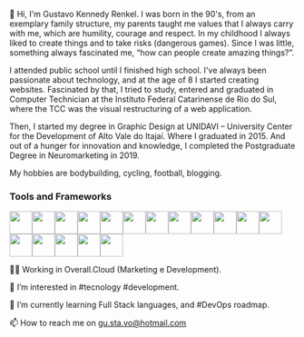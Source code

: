 👋 Hi, I'm Gustavo Kennedy Renkel. I was born in the 90's, from an exemplary family structure, my parents taught me values ​​that I always carry with me, which are humility, courage and respect. In my childhood I always liked to create things and to take risks (dangerous games). Since I was little, something always fascinated me, “how can people create amazing things?”.

I attended public school until I finished high school. I've always been passionate about technology, and at the age of 8 I started creating websites. Fascinated by that, I tried to study, entered and graduated in Computer Technician at the Instituto Federal Catarinense de Rio do Sul, where the TCC was the visual restructuring of a web application.

Then, I started my degree in Graphic Design at UNIDAVI – University Center for the Development of Alto Vale do Itajaí. Where I graduated in 2015. And out of a hunger for innovation and knowledge, I completed the Postgraduate Degree in Neuromarketing in 2019.

My hobbies are bodybuilding, cycling, football, blogging.

### Tools and Frameworks

<img src="https://cdn.jsdelivr.net/gh/devicons/devicon/icons/git/git-original.svg" width="40" height="40"/><img src="https://cdn.jsdelivr.net/gh/devicons/devicon/icons/linux/linux-original.svg" width="40" height="40"/><img src="https://cdn.jsdelivr.net/npm/devicons@1.8.0/!SVG/aws.svg" width="40" height="40"/><img src="https://cdn.jsdelivr.net/npm/devicons@1.8.0/!SVG/github_full.svg" width="40" height="40"/><img src="https://cdn.jsdelivr.net/npm/devicons@1.8.0/!SVG/google_analytics.svg" width="40" height="40"/><img src="https://cdn.jsdelivr.net/npm/devicons@1.8.0/!SVG/javascript_1.svg" width="40" height="40"/><img src="https://cdn.jsdelivr.net/npm/devicons@1.8.0/!SVG/mysql.svg" width="40" height="40"/><img src="https://cdn.jsdelivr.net/npm/devicons@1.8.0/!SVG/nginx.svg" width="40" height="40"/><img src="https://cdn.jsdelivr.net/npm/devicons@1.8.0/!SVG/nodejs.svg" width="40" height="40"/><img src="https://cdn.jsdelivr.net/npm/devicons@1.8.0/!SVG/npm.svg" width="40" height="40"/><img src="https://cdn.jsdelivr.net/npm/devicons@1.8.0/!SVG/react.svg" width="40" height="40"/><img src="https://cdn.jsdelivr.net/npm/devicons@1.8.0/!SVG/terminal.svg" width="40" height="40"/><img src="https://cdn.jsdelivr.net/npm/devicons@1.8.0/!SVG/ubuntu.svg" width="40" height="40"/><img src="https://cdn.jsdelivr.net/npm/devicons@1.8.0/!SVG/wordpress.svg" width="40" height="40"/><img src="https://cdn.jsdelivr.net/npm/devicons@1.8.0/!SVG/visualstudio.svg" width="40" height="40"/><img src="https://cdn.jsdelivr.net/npm/devicons@1.8.0/!SVG/css3_full.svg" width="40" height="40"/><img src="https://cdn.jsdelivr.net/npm/devicons@1.8.0/!SVG/docker.svg" width="40" height="40"/>




👨‍💻 Working in Overall.Cloud (Marketing e Development).

👀 I’m interested in #tecnology #development.

🌱 I’m currently learning Full Stack languages, and #DevOps roadmap.

📫 How to reach me on gu.sta.vo@hotmail.com
